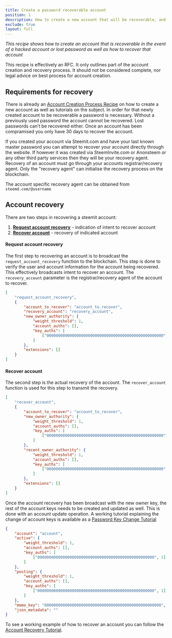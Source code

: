 ```yaml
---
title: Create a password recoverable account
position: 1
description: How to create a new account that will be recoverable, and how to recover your account
exclude: true
layout: full
---
```


_This recipe shows how to create an account that is recoverable in the event of a hacked account or lost password as well as how to recover that account_

This recipe is effectively an RFC. It only outlines part of the account creation and recovery process. It should not be considered complete, nor legal advice on best process for account creation.

## Requirements for recovery

There is already an [Account Creation Process Recipe](/tutorials-recipes/account-creation-process) on how to create a new account as well as tutorials on the subject. In order for that newly created account to be recoverable a password is necessary. Without a previously used password the account cannot be recovered. Lost passwords can't be recovered either. Once an account has been compramised you only have 30 days to recover the account.

If you created your account via Steemit.com and have your last known master password you can attempt to recover your account directly through the website. If however it was created via SteemInvite.com or Anonsteem or any other third party services then they will be your recovery agent. Recovery of an account must go through your accounts registrar/recovery agent. Only the "recovery agent" can initialise the recovery process on the blockchain.

The account specific recovery agent can be obtained from `steemd.com/@username`

## Account recovery

There are two steps in recovering a steemit account:

1.  [**Request account recovery**](#request) - indication of intent to recover account
1.  [**Recover account**](#recover) - recovery of indicated account

#### Request account recovery <a name="request"></a>

The first step to recovering an account is to broadcast the `request_account_recovery` function to the blockchain. This step is done to verify the user and account information for the account being recovered. This effectively broadcasts intent to recover an account. The `recovery_account` parameter is the registrar/recovery agent of the account to recover.

```json
[
    "request_account_recovery",
    {
        "account_to_recover": "account_to_recover",
        "recovery_account": "recovery_account",
        "new_owner_authority": {
            "weight_threshold": 1,
            "account_auths": [],
            "key_auths": [
                ["000000000000000000000000000000000000000000000000000", 1]
            ]
        },
        "extensions": []
    }
]
```

#### Recover account <a name="recover"></a>

The second step is the actual recovery of the account. The `recover_account` function is used for this step to transmit the recovery.

```json
[
    "recover_account",
    {
        "account_to_recover": "account_to_recover",
        "new_owner_authority": {
            "weight_threshold": 1,
            "account_auths": [],
            "key_auths": [
                ["000000000000000000000000000000000000000000000000000", 1]
            ]
        },
        "recent_owner_authority": {
            "weight_threshold": 1,
            "account_auths": [],
            "key_auths": [
                ["000000000000000000000000000000000000000000000000000", 1]
            ]
        },
        "extensions": []
    }
]
```

Once the account recovery has been broadcast with the new owner key, the rest of the account keys needs to be created and updated as well. This is done with an account update operation. A working tutorial explaining the change of account keys is available as a [Password Key Change Tutorial](/tutorials-python/password_key_change)

```json
{
    "account": "account",
    "active": {
        "weight_threshold": 1,
        "account_auths": [],
        "key_auths": [
            ["000000000000000000000000000000000000000000000000000", 1]
        ]
    },
    "posting": {
        "weight_threshold": 1,
        "account_auths": [],
        "key_auths": [
            ["000000000000000000000000000000000000000000000000000", 1]
        ]
    },
    "memo_key": "000000000000000000000000000000000000000000000000000",
    "json_metadata": ""
}
```

To see a working example of how to recover an account you can follow the [Account Recovery Tutorial](/tutorials-python/35_account_recovery).
